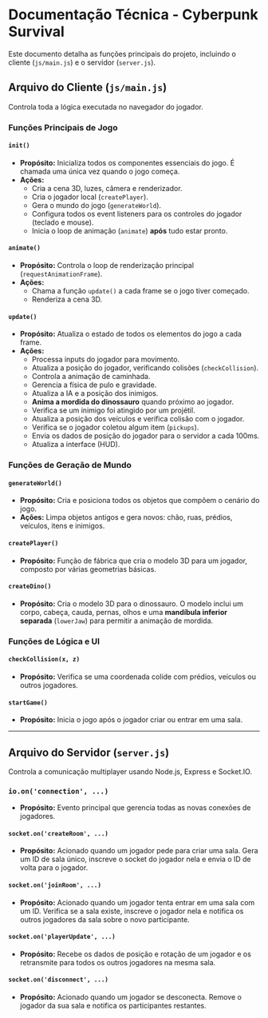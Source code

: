 # Documentação Técnica - Cyberpunk Survival

Este documento detalha as funções principais do projeto, incluindo o cliente (`js/main.js`) e o servidor (`server.js`).

## Arquivo do Cliente (`js/main.js`)

Controla toda a lógica executada no navegador do jogador.

### Funções Principais de Jogo

#### `init()`
- **Propósito:** Inicializa todos os componentes essenciais do jogo. É chamada uma única vez quando o jogo começa.
- **Ações:**
    - Cria a cena 3D, luzes, câmera e renderizador.
    - Cria o jogador local (`createPlayer`).
    - Gera o mundo do jogo (`generateWorld`).
    - Configura todos os event listeners para os controles do jogador (teclado e mouse).
    - Inicia o loop de animação (`animate`) **após** tudo estar pronto.

#### `animate()`
- **Propósito:** Controla o loop de renderização principal (`requestAnimationFrame`).
- **Ações:**
    - Chama a função `update()` a cada frame se o jogo tiver começado.
    - Renderiza a cena 3D.

#### `update()`
- **Propósito:** Atualiza o estado de todos os elementos do jogo a cada frame.
- **Ações:**
    - Processa inputs do jogador para movimento.
    - Atualiza a posição do jogador, verificando colisões (`checkCollision`).
    - Controla a animação de caminhada.
    - Gerencia a física de pulo e gravidade.
    - Atualiza a IA e a posição dos inimigos.
    - **Anima a mordida do dinossauro** quando próximo ao jogador.
    - Verifica se um inimigo foi atingido por um projétil.
    - Atualiza a posição dos veículos e verifica colisão com o jogador.
    - Verifica se o jogador coletou algum item (`pickups`).
    - Envia os dados de posição do jogador para o servidor a cada 100ms.
    - Atualiza a interface (HUD).

### Funções de Geração de Mundo

#### `generateWorld()`
- **Propósito:** Cria e posiciona todos os objetos que compõem o cenário do jogo.
- **Ações:** Limpa objetos antigos e gera novos: chão, ruas, prédios, veículos, itens e inimigos.

#### `createPlayer()`
- **Propósito:** Função de fábrica que cria o modelo 3D para um jogador, composto por várias geometrias básicas.

#### `createDino()`
- **Propósito:** Cria o modelo 3D para o dinossauro. O modelo inclui um corpo, cabeça, cauda, pernas, olhos e uma **mandíbula inferior separada** (`lowerJaw`) para permitir a animação de mordida.

### Funções de Lógica e UI

#### `checkCollision(x, z)`
- **Propósito:** Verifica se uma coordenada colide com prédios, veículos ou outros jogadores.

#### `startGame()`
- **Propósito:** Inicia o jogo após o jogador criar ou entrar em uma sala.

---

## Arquivo do Servidor (`server.js`)

Controla a comunicação multiplayer usando Node.js, Express e Socket.IO.

### `io.on('connection', ...)`
- **Propósito:** Evento principal que gerencia todas as novas conexões de jogadores.

#### `socket.on('createRoom', ...)`
- **Propósito:** Acionado quando um jogador pede para criar uma sala. Gera um ID de sala único, inscreve o socket do jogador nela e envia o ID de volta para o jogador.

#### `socket.on('joinRoom', ...)`
- **Propósito:** Acionado quando um jogador tenta entrar em uma sala com um ID. Verifica se a sala existe, inscreve o jogador nela e notifica os outros jogadores da sala sobre o novo participante.

#### `socket.on('playerUpdate', ...)`
- **Propósito:** Recebe os dados de posição e rotação de um jogador e os retransmite para todos os outros jogadores na mesma sala.

#### `socket.on('disconnect', ...)`
- **Propósito:** Acionado quando um jogador se desconecta. Remove o jogador da sua sala e notifica os participantes restantes.